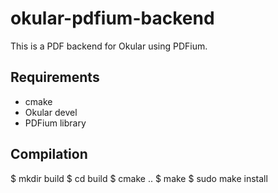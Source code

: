 okular-pdfium-backend
====================

This is a PDF backend for Okular using PDFium.

Requirements
------------
- cmake
- Okular devel
- PDFium library

Compilation
-----------
$ mkdir build
$ cd build
$ cmake ..
$ make
$ sudo make install
